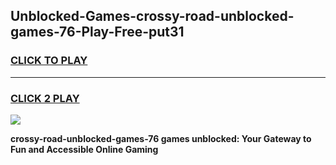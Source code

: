 
## Unblocked-Games-crossy-road-unblocked-games-76-Play-Free-put31
<h3>
<a href="https://premium76.site?title=crossy-road-unblocked-games-76&ref=17A">CLICK TO PLAY</a></h3>
<hr>

<h3>
<a href="https://premium76.site?title=crossy-road-unblocked-games-76&ref=17A">CLICK 2 PLAY</a>
  
</h3>

<a href="https://premium76.site?title=crossy-road-unblocked-games-76&ref=17A"><img src="https://clearcache.store/games.png"></a>


**crossy-road-unblocked-games-76 games unblocked: Your Gateway to Fun and Accessible Online Gaming**
